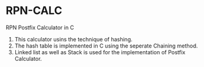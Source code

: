 # RPN-CALC
RPN Postfix Calculator in C

1. This calculator usins the technique of hashing.
2. The hash table is implemented in C using the seperate Chaining method.
3. Linked list as well as Stack is used for the implementation of Postfix Calculator. 
